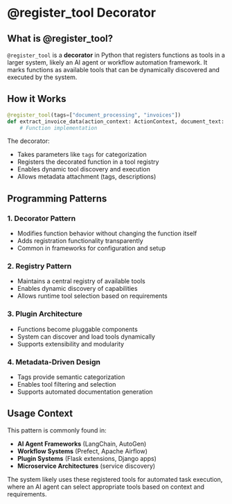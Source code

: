 # @register_tool Decorator

## What is @register_tool?

`@register_tool` is a **decorator** in Python that registers functions as tools in a larger system, likely an AI agent or workflow automation framework. It marks functions as available tools that can be dynamically discovered and executed by the system.

## How it Works

```python
@register_tool(tags=["document_processing", "invoices"])
def extract_invoice_data(action_context: ActionContext, document_text: str) -> dict:
    # Function implementation
```

The decorator:

- Takes parameters like `tags` for categorization
- Registers the decorated function in a tool registry
- Enables dynamic tool discovery and execution
- Allows metadata attachment (tags, descriptions)

## Programming Patterns

### 1. **Decorator Pattern**

- Modifies function behavior without changing the function itself
- Adds registration functionality transparently
- Common in frameworks for configuration and setup

### 2. **Registry Pattern**

- Maintains a central registry of available tools
- Enables dynamic discovery of capabilities
- Allows runtime tool selection based on requirements

### 3. **Plugin Architecture**

- Functions become pluggable components
- System can discover and load tools dynamically
- Supports extensibility and modularity

### 4. **Metadata-Driven Design**

- Tags provide semantic categorization
- Enables tool filtering and selection
- Supports automated documentation generation

## Usage Context

This pattern is commonly found in:

- **AI Agent Frameworks** (LangChain, AutoGen)
- **Workflow Systems** (Prefect, Apache Airflow)
- **Plugin Systems** (Flask extensions, Django apps)
- **Microservice Architectures** (service discovery)

The system likely uses these registered tools for automated task execution, where an AI agent can select appropriate tools based on context and requirements.
